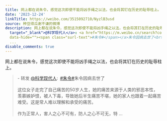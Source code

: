 ```yaml
---
title: 网上都在说朱令，感觉这次即使不能将凶手绳之以法，也会将其钉在历史的耻辱柱上。 - 转发 @科学现代人:&ensp;#朱令#朱令因病去世了这位女子走完了自己痛苦的50岁...
date: '2023-12-24'
linkTitle: https://weibo.com/3515092710/NyzlB3usd
source: 种豆得瓜谢不谦的微博
description: 网上都在说朱令，感觉这次即使不能将凶手绳之以法，也会将其钉在历史的耻辱柱上。<br><blockquote> - 转发 <a href="https://weibo.com/5119811517"
  target="_blank">@科学现代人</a>: <a href="https://m.weibo.cn/search?containerid=231522type%3D1%26t%3D10%26q%3D%23%E6%9C%B1%E4%BB%A4%23"
  data-hide=""><span class="surl-text">#朱令#</span></a>朱令因病去世了<br><br>这位女子走完了自己痛苦的50岁人生，她的痛苦来源于人类的邪恶本性，羡慕嫉妒恨，被人下毒，导致她后半生痛苦不堪，她的家人也跟着一起痛苦难受。这是常人难以理解和承受的痛苦。<br><br>作为正常人，害人之心不可有，防人之心不可无，特
  ...
disable_comments: true
---
```

网上都在说朱令，感觉这次即使不能将凶手绳之以法，也会将其钉在历史的耻辱柱上。<br><blockquote> - 转发 <a href="https://weibo.com/5119811517" target="_blank">@科学现代人</a>: <a href="https://m.weibo.cn/search?containerid=231522type%3D1%26t%3D10%26q%3D%23%E6%9C%B1%E4%BB%A4%23" data-hide=""><span class="surl-text">#朱令#</span></a>朱令因病去世了<br><br>这位女子走完了自己痛苦的50岁人生，她的痛苦来源于人类的邪恶本性，羡慕嫉妒恨，被人下毒，导致她后半生痛苦不堪，她的家人也跟着一起痛苦难受。这是常人难以理解和承受的痛苦。<br><br>作为正常人，害人之心不可有，防人之心不可无，特 ...
